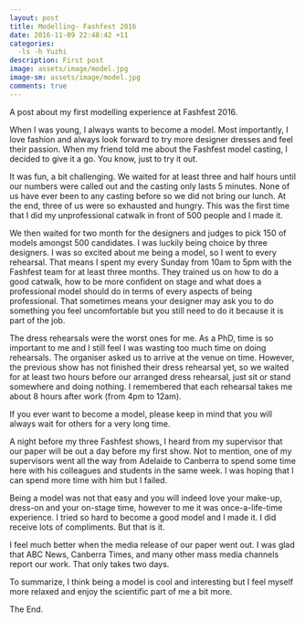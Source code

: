 ```yaml
---
layout: post
title: Modelling- Fashfest 2016
date: 2016-11-09 22:48:42 +11
categories:
  -ls -h Yuzhi 
description: First post
image: assets/image/model.jpg
image-sm: assets/image/model.jpg
comments: true
---
```

A post about my first modelling experience at Fashfest 2016. 

When I was young, I always wants to become a model. Most importantly, I love fashion and always look forward to try more designer dresses and feel their passion. When my friend told me about the Fashfest model casting, I decided to give it a go. You know, just to try it out.  

It was fun, a bit challenging. We waited for at least three and half hours until our numbers were called out and the casting only lasts 5 minutes. None of us have ever been to any casting before so we did not bring our lunch. At the end, three of us were so exhausted and hungry. This was the first time that I did my unprofessional catwalk in front of 500 people and I made it. 

We then waited for two month for the designers and judges to pick 150 of models amongst 500 candidates. I was luckily being choice by three designers. I was so excited about me being a model, so I went to every rehearsal. That means I spent my every Sunday from 10am to 5pm with the Fashfest team for at least three months. They trained us on how to do a good catwalk, how to be more confident on stage and what does a professional model should do in terms of every aspects of being professional. That sometimes means your designer may ask you to do something you feel uncomfortable but you still need to do it because it is part of the job. 

The dress rehearsals were the worst ones for me. As a PhD, time is so important to me and I still feel I was wasting too much time on doing rehearsals. The organiser asked us to arrive at the venue on time. However, the previous show has not finished their dress rehearsal yet, so we waited for at least two hours before our arranged dress rehearsal, just sit or stand somewhere and doing nothing. I remembered that each rehearsal takes me about 8 hours after work (from 4pm to 12am). 

If you ever want to become a model, please keep in mind that you will always wait for others for a very long time. 

A night before my three Fashfest shows, I heard from my supervisor that our paper will be out a day before my first show. Not to mention, one of my supervisors went all the way from Adelaide to Canberra to spend some time here with his colleagues and students in the same week. I was hoping that I can spend more time with him but I failed.

Being a model was not that easy and you will indeed love your make-up, dress-on and your on-stage time, however to me it was once-a-life-time experience. I tried so hard to become a good model and I made it. I did receive lots of compliments. But that is it.

I feel much better when the media release of our paper went out. I was glad that ABC News, Canberra Times, and many other mass media channels report our work. That only takes two days. 

To summarize, I think being a model is cool and interesting but I feel myself more relaxed and enjoy the scientific part of me a bit more. 

The End.




